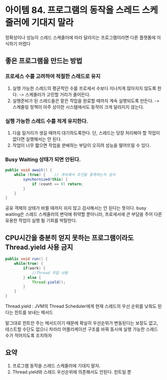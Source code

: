 # 아이템 84. 프로그램의 동작을 스레드 스케줄러에 기대지 말라

정확성이나 성능이 스레드 스케줄러에 따라 달라지는 프로그램이라면 다른 플랫폼에 이식하기 어렵다

## 좋은 프로그램을 만드는 방법

### 프로세스 수를 고려하여 적절한 스레드로 유지
1. 실행 가능한 스레드의 평균적인 수를 프로세서 수보다 지나치게 많아지지 않도록 한다.
-> 스케줄러가 고민할 거리가 줄어든다.
2. 실행준비가 된 스레드들은 맡은 작업을 완료할 때까지 계속 실행되도록 만든다.
-> 스케줄링 정책이 아주 상이한 시스템에서도 동작이 크게 달라지지 않는다.

### 실행 가능한 스레드 수를 적게 유지한다.
1. 다음 일거리가 생길 때까지 대기하도록한다. 단, 스레드는 당장 처리해야 할 작업이 없다면 실행해서는 안 된다.
2. 작업이 너무 짧으면 작업을 분배하는 부담이 오히려 성능을 떨어뜨릴 수 있다.

### Busy Waiting 상태가 되면 안된다.

```java
public void await() {
	while (true) {    // 계속해서 조건을 충족하는지 검사
    	synchornized(this) {
        	if (count == 0) return;
        }
    }
}
```
공유 객체의 상태가 바뀔 때까지 쉬지 않고 검사해서는 안 된다는 뜻이다.
busy waiting은 스레드 스케줄러의 변덕에 취약할 뿐아니라, 프로세서에 큰 부담을 주어 다른 유용한 작업이 실행 될 기회를 박탈한다.


## CPU시간을 충분히 얻지 못하는 프로그램이라도 Thread.yield 사용 금지

```java
public void run() {
    while(true) {
        if(work) {
            //Thread 작업 내용
        } else {
            Thread.yield();
        }
    }
}
```
Thread.yield  : JVM의 Thread Scheduler에게 현재 스레드의 우선 순위를 낮춰도 된다는 힌트를 보내는 메서드

말그대로 힌트만 주는 메서드이기 때문에 확실히 우선순위가 변동된다는 보장도 없고, 테스트할 수단도 없으니
차라리 어플리케이션 구조를 바꿔 동시에 실행 가능한 스레드 수가 적어지도록 조치하자

## 요약
1. 프로그램 동작을 스레드 스케줄러에 기대지 말자.
2. Thread.yield와 스레드 우선순위에 의존해서도 안된다. 힌트일 뿐

